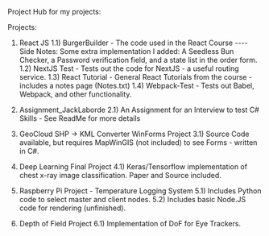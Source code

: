 Project Hub for my projects:

Projects:
1) React JS
1.1) BurgerBuilder - The code used in the React Course 
---- Side Notes: Some extra implementation I added: A Seedless Bun Checker, a Password verification field, and a state list in the order form.
1.2) NextJS Test - Tests out the code for NextJS - a useful routing service.
1.3) React Tutorial - General React Tutorials from the course - includes a notes page (Notes.txt)
1.4) Webpack-Test - Tests out Babel, Webpack, and other functionality.

2) Assignment_JackLaborde
2.1) An Assignment for an Interview to test C# Skills - See ReadMe for more details

3) GeoCloud SHP -> KML Converter WinForms Project
3.1) Source Code available, but requires MapWinGIS (not included) to see Forms - written in C#.

4) Deep Learning Final Project
4.1) Keras/Tensorflow implementation of chest x-ray image classification. Paper and Source included.

5) Raspberry Pi Project - Temperature Logging System
5.1) Includes Python code to select master and client nodes.
5.2) Includes basic Node.JS code for rendering (unfinished).

6) Depth of Field Project
6.1) Implementation of DoF for Eye Trackers.
